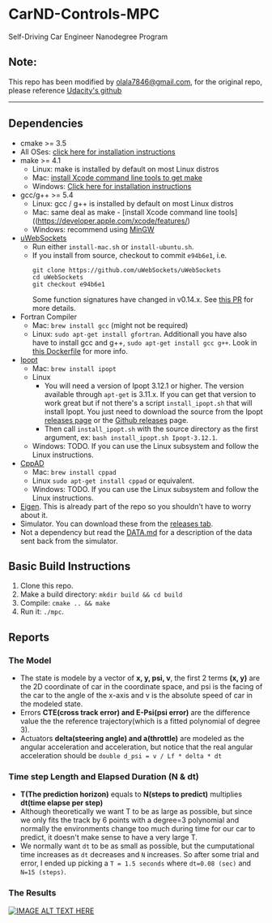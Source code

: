 # CarND-Controls-MPC
Self-Driving Car Engineer Nanodegree Program

## Note:
This repo has been modified by olala7846@gmail.com, for the original repo, please reference [Udacity's github](https://github.com/udacity/CarND-MPC-Project)


---

## Dependencies

* cmake >= 3.5
 * All OSes: [click here for installation instructions](https://cmake.org/install/)
* make >= 4.1
  * Linux: make is installed by default on most Linux distros
  * Mac: [install Xcode command line tools to get make](https://developer.apple.com/xcode/features/)
  * Windows: [Click here for installation instructions](http://gnuwin32.sourceforge.net/packages/make.htm)
* gcc/g++ >= 5.4
  * Linux: gcc / g++ is installed by default on most Linux distros
  * Mac: same deal as make - [install Xcode command line tools]((https://developer.apple.com/xcode/features/)
  * Windows: recommend using [MinGW](http://www.mingw.org/)
* [uWebSockets](https://github.com/uWebSockets/uWebSockets)
  * Run either `install-mac.sh` or `install-ubuntu.sh`.
  * If you install from source, checkout to commit `e94b6e1`, i.e.
    ```
    git clone https://github.com/uWebSockets/uWebSockets
    cd uWebSockets
    git checkout e94b6e1
    ```
    Some function signatures have changed in v0.14.x. See [this PR](https://github.com/udacity/CarND-MPC-Project/pull/3) for more details.
* Fortran Compiler
  * Mac: `brew install gcc` (might not be required)
  * Linux: `sudo apt-get install gfortran`. Additionall you have also have to install gcc and g++, `sudo apt-get install gcc g++`. Look in [this Dockerfile](https://github.com/udacity/CarND-MPC-Quizzes/blob/master/Dockerfile) for more info.
* [Ipopt](https://projects.coin-or.org/Ipopt)
  * Mac: `brew install ipopt`
  * Linux
    * You will need a version of Ipopt 3.12.1 or higher. The version available through `apt-get` is 3.11.x. If you can get that version to work great but if not there's a script `install_ipopt.sh` that will install Ipopt. You just need to download the source from the Ipopt [releases page](https://www.coin-or.org/download/source/Ipopt/) or the [Github releases](https://github.com/coin-or/Ipopt/releases) page.
    * Then call `install_ipopt.sh` with the source directory as the first argument, ex: `bash install_ipopt.sh Ipopt-3.12.1`.
  * Windows: TODO. If you can use the Linux subsystem and follow the Linux instructions.
* [CppAD](https://www.coin-or.org/CppAD/)
  * Mac: `brew install cppad`
  * Linux `sudo apt-get install cppad` or equivalent.
  * Windows: TODO. If you can use the Linux subsystem and follow the Linux instructions.
* [Eigen](http://eigen.tuxfamily.org/index.php?title=Main_Page). This is already part of the repo so you shouldn't have to worry about it.
* Simulator. You can download these from the [releases tab](https://github.com/udacity/self-driving-car-sim/releases).
* Not a dependency but read the [DATA.md](./DATA.md) for a description of the data sent back from the simulator.


## Basic Build Instructions


1. Clone this repo.
2. Make a build directory: `mkdir build && cd build`
3. Compile: `cmake .. && make`
4. Run it: `./mpc`.

## Reports

### The Model

* The state is modele by a vector of **x, y, psi, v**, the first 2 terms **(x, y)** are the 2D coordinate of car in the coordinate space, and psi is the facing of the car to the angle of the x-axis and v is the absolute speed of car in the modeled state. 
* Errors **CTE(cross track error) and E-Psi(psi error)** are the difference value the the reference trajectory(which is a fitted polynomial of degree 3).
* Actuators **delta(steering angle) and a(throttle)** are modeled as the angular acceleration and acceleration, but notice that the real angular acceleration should be 
` double d_psi = v / Lf * delta * dt ` 

### Time step Length and Elapsed Duration (N & dt)

* **T(The prediction horizon)** equals to **N(steps to predict)** multiplies **dt(time elapse per step)**
* Although theoretically we want T to be as large as possible, but since we only fits the track by 6 points with a degree=3 polynomial and normally the environments change too much during time for our car to predict, it doesn't make sense to have a very large T.
* We normally want `dt` to be as small as possible, but the cumputational time increases as `dt` decreases and `N` increases. So after some trial and error, I ended up picking a `T = 1.5 seconds` where `dt=0.08 (sec)` and `N=15 (steps)`.

### The Results

[![IMAGE ALT TEXT HERE](https://img.youtube.com/vi/4mmgDeJEQNA/0.jpg)](https://www.youtube.com/watch?v=4mmgDeJEQNA)



